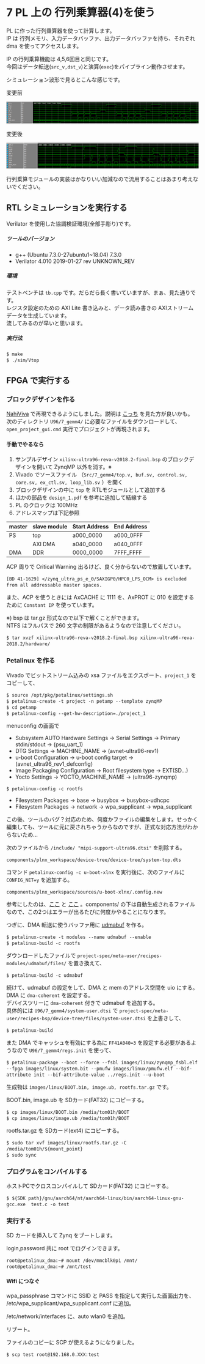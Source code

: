 # 7 PL 上の 行列乗算器(4)を使う

PL に作った行列乗算器を使って計算します。  
IP は 行列メモリ、入力データバッファ、出力データバッファを持ち、それぞれ dma を使ってアクセスします。

IP の行列乗算機能は 4,5,6回目と同じです。  
今回はデータ転送(`src_v,dst_v`)と演算(`exec`)をパイプライン動作させます。

シミュレーション波形で見るとこんな感じです。

変更前

![before](before.png)

変更後

![after](after.png)

行列乗算モジュールの実装はかなりいい加減なので流用することはあまり考えないでください。

## RTL シミュレーションを実行する

Verilator を使用した協調検証環境(全部手彫り)です。

##### ツールのバージョン

- g++ (Ubuntu 7.3.0-27ubuntu1~18.04) 7.3.0
- Verilator 4.010 2019-01-27 rev UNKNOWN_REV

##### 環境

テストベンチは ```tb.cpp``` です。だらだら長く書いていますが、まぁ、見た通りです。  
レジスタ設定のための AXI Lite 書き込みと、データ読み書きの AXIストリームデータを生成しています。  
流してみるのが早いと思います。

##### 実行法

```
$ make
$ ./sim/Vtop
```

## FPGA で実行する

### ブロックデザインを作る

[NahiViva](https://github.com/tokuden/NahiViva) で再現できるようにしました。説明は [こっち](http://nahitafu.cocolog-nifty.com/nahitafu/2019/05/post-2cfa5c.html) を見た方が良いかも。  
次のディレクトリ ```U96/7_gemm4/``` に必要なファイルをダウンロードして、```open_project_gui.cmd``` 実行でプロジェクトが再現されます。

#### 手動でやるなら

1. サンプルデザイン ```xilinx-ultra96-reva-v2018.2-final.bsp``` のブロックデザインを開いて ZynqMP 以外を消す。※
2. Vivado でソースファイル （```Src/7_gemm4/top.v, buf.sv, control.sv, core.sv, ex_ctl.sv, loop_lib.sv``` ）を開く
3. ブロックデザインの中に ```top``` を RTLモジュールとして追加する
4. ほかの部品を ```design_1.pdf``` を参考に追加して結線する
5. PL のクロックは 100MHz
6. アドレスマップは下記参照

| master | slave module | Start Address | End Address |
| ------ | ------------ | ------------- | ----------- |
| PS     | top          | a000_0000     | a000_0FFF   |
|        | AXI DMA      | a040_0000     | a040_0FFF   |
| DMA    | DDR          | 0000_0000     | 7FFF_FFFF   |

ACP 周りで Critical Warning 出るけど、良く分からないので放置しています。

```
[BD 41-1629] </zynq_ultra_ps_e_0/SAXIGP0/HPC0_LPS_OCM> is excluded from all addressable master spaces.
```

また、ACP を使うときには AxCACHE に 1111 を、AxPROT に 010 を設定するために ```Constant IP``` を使っています。

※) bsp は tar.gz 形式なので以下で解くことができます。  
NTFS はフルパスで 260 文字の制限があるようなので注意してください。

```
$ tar xvzf xilinx-ultra96-reva-v2018.2-final.bsp xilinx-ultra96-reva-2018.2/hardware/
```



### Petalinux を作る

Vivado でビットストリーム込みの xsa ファイルをエクスポート、```project_1``` をコピーして、

```
$ source /opt/pkg/petalinux/settings.sh
$ petalinux-create -t project -n petamp --template zynqMP
$ cd petamp
$ petalinux-config --get-hw-description=./project_1
```

menuconfig の画面で

- Subsystem AUTO Hardware Settings → Serial Settings → Primary stdin/stdout → (psu_uart_1)
- DTG Settings → MACHINE_NAME → (avnet-ultra96-rev1)
- u-boot Configuration → u-boot config target → (avnet_ultra96_rev1_defconfig)
- Image Packaging Configuration → Root filesystem type → EXT(SD...)
- Yocto Settings → YOCTO_MACHINE_NAME → (ultra96-zynqmp)

```
$ petalinux-config -c rootfs
```

- Filesystem Packages → base → busybox → busybox-udhcpc
- Filesystem Packages → network → wpa_supplicant → wpa_supplicant

この後、ツールのバグ？対応のため、何度かファイルの編集をします。せっかく編集しても、ツールに元に戻されちゃうからなのですが、正式な対応方法がわからないため…

次のファイルから ```/include/ "mipi-support-ultra96.dtsi"``` を削除する。

```
components/plnx_workspace/device-tree/device-tree/system-top.dts
```

コマンド ```petalinux-config -c u-boot-xlnx``` を実行後に、次のファイルに ```CONFIG_NET=y``` を追加する。

```
components/plnx_workspace/sources/u-boot-xlnx/.config.new
```

参考にしたのは、[ここ](https://github.com/Avnet/Ultra96-PYNQ) と [ここ](https://forums.xilinx.com/t5/Embedded-Linux/petalinux2019-2-u-boot-compile-error-for-ultra96-board/td-p/1039492) 。components/ の下は自動生成されるファイルなので、この2つはエラーが出るたびに何度かやることになります。

つぎに、DMA 転送に使うバッファ用に [udmabuf](https://github.com/ikwzm/udmabuf/blob/master/Readme.ja.md) を作る。

```
$ petalinux-create -t modules --name udmabuf --enable
$ petalinux-build -c rootfs
```

ダウンロードしたファイルで ```project-spec/meta-user/recipes-modules/udmabuf/files/``` を置き換えて、

```
$ petalinux-build -c udmabuf
```

続けて、udmabuf の設定をして、DMA と mem のアドレス空間を uio にする。  
DMA に ```dma-coherent``` を設定する。  
デバイスツリーに ```dma-coherent``` 付きで udmabuf を追加する。  
具体的には ```U96/7_gemm4/system-user.dtsi``` で ```project-spec/meta-user/recipes-bsp/device-tree/files/system-user.dtsi``` を上書きして、

```
$ petalinux-build
```

また DMA でキャッシュを有効にする為に ```FF41A040=3``` を設定する必要があるようなので ```U96/7_gemm4/regs.init``` を使って、

```
$ petalinux-package --boot --force --fsbl images/linux/zynqmp_fsbl.elf --fpga images/linux/system.bit --pmufw images/linux/pmufw.elf --bif-attribute init --bif-attribute-value ../regs.init --u-boot
```

生成物は ```images/linux/BOOT.bin, image.ub, rootfs.tar.gz``` です。

BOOT.bin,  image.ub を SDカード(FAT32) にコピーする。

```
$ cp images/linux/BOOT.bin /media/tom01h/BOOT
$ cp images/linux/image.ub /media/tom01h/BOOT
```

rootfs.tar.gz を SDカード(ext4) にコピーする。

```
$ sudo tar xvf images/linux/rootfs.tar.gz -C /media/tom01h/${mount_point}
$ sudo sync
```

### プログラムをコンパイルする

ホストPCでクロスコンパイルして SDカード(FAT32) にコピーする。

```
$ ${SDK path}/gnu/aarch64/nt/aarch64-linux/bin/aarch64-linux-gnu-gcc.exe  test.c -o test
```

### 実行する

SD カードを挿入して Zynq をブートします。

login,password 共に root でログインできます。

```
root@petalinux_dma:~# mount /dev/mmcblk0p1 /mnt/
root@petalinux_dma:~# /mnt/test
```

#### Wifi につなぐ

wpa_passphrase コマンドに SSID と PASS を指定して実行した画面出力を、 /etc/wpa_supplicant/wpa_supplicant.conf に追加。

/etc/network/interfaces に、auto wlan0 を追加。

リブート。

ファイルのコピーに SCP が使えるようになりました。

```
$ scp test root@192.168.0.XXX:test
```

